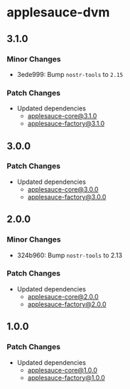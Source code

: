 # applesauce-dvm

## 3.1.0

### Minor Changes

- 3ede999: Bump `nostr-tools` to `2.15`

### Patch Changes

- Updated dependencies
  - applesauce-core@3.1.0
  - applesauce-factory@3.1.0

## 3.0.0

### Patch Changes

- Updated dependencies
  - applesauce-core@3.0.0
  - applesauce-factory@3.0.0

## 2.0.0

### Minor Changes

- 324b960: Bump `nostr-tools` to 2.13

### Patch Changes

- Updated dependencies
  - applesauce-core@2.0.0
  - applesauce-factory@2.0.0

## 1.0.0

### Patch Changes

- Updated dependencies
  - applesauce-core@1.0.0
  - applesauce-factory@1.0.0
